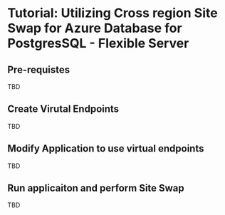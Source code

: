 
# Tutorial: Utilizing Cross region Site Swap for Azure Database for PostgresSQL - Flexible Server

## Pre-requistes

TBD

## Create Virutal Endpoints

TBD

## Modify Application to use virtual endpoints

TBD

## Run applicaiton and perform Site Swap

TBD